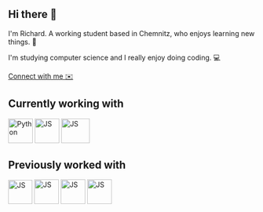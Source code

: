## Hi there 👋

I'm Richard. A working student based in Chemnitz, who enjoys learning new things. 🌱

I'm studying computer science and I really enjoy doing coding. 💻

[Connect with me ✉️](r.boehme04@gmail.com)

## Currently working with

<img src="https://github.com/rboehme04/rboehme04/assets/68478413/0a756e5f-224b-45f7-bc1b-8a95a649798b" alt="Python" width="50" height="50">

<img src="https://github.com/rboehme04/rboehme04/assets/68478413/462fc2fd-67ed-4427-9b0a-256346ed722e" alt="JS" width="50" height="50">

<img src="https://github.com/rboehme04/rboehme04/assets/68478413/53d0f951-5bfc-4520-ac3c-04989f12007d" alt="JS" width="58" height="50">

## Previously worked with

<img src="https://github.com/rboehme04/rboehme04/assets/68478413/bdd5c0ec-e015-4a78-b6e0-1e5cb9c2f827" alt="JS" width="49" height="49">

<img src="https://github.com/rboehme04/rboehme04/assets/68478413/53d215ef-eee5-4946-9e8c-3ad54a5b3b41" alt="JS" width="50" height="50">

<img src="https://github.com/rboehme04/rboehme04/assets/68478413/47d15f9e-558e-4fca-ab16-623161af9f3e" alt="JS" width="50" height="50">

<img src="https://github.com/rboehme04/rboehme04/assets/68478413/17ef5531-d90e-433e-9819-1a28f595d939" alt="JS" width="50" height="50">


<!--
**rboehme04/rboehme04** is a ✨ _special_ ✨ repository because its `README.md` (this file) appears on your GitHub profile.

Here are some ideas to get you started:

- 🔭 I’m currently working on ...
- 🌱 I’m currently learning ...
- 👯 I’m looking to collaborate on ...
- 🤔 I’m looking for help with ...
- 💬 Ask me about ...!

- 📫 How to reach me: ...
- 😄 Pronouns: ...
- ⚡ Fun fact: ...
-->
